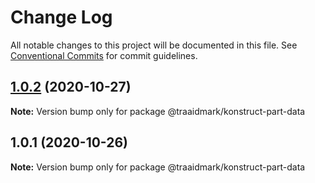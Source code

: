 # Change Log

All notable changes to this project will be documented in this file.
See [Conventional Commits](https://conventionalcommits.org) for commit guidelines.

## [1.0.2](https://github.com/traaidmark/konstruct/compare/@traaidmark/konstruct-part-data@1.0.1...@traaidmark/konstruct-part-data@1.0.2) (2020-10-27)

**Note:** Version bump only for package @traaidmark/konstruct-part-data





## 1.0.1 (2020-10-26)

**Note:** Version bump only for package @traaidmark/konstruct-part-data
